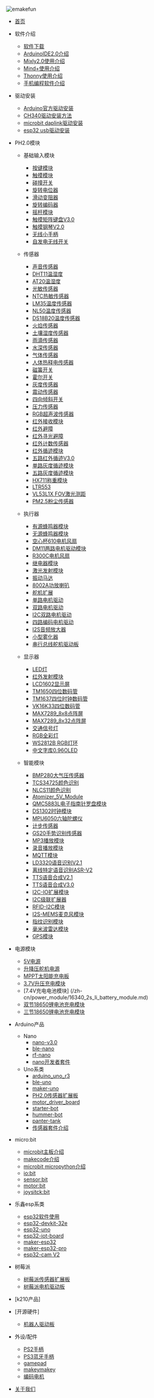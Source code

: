 <!-- docs/_sidebar.md -->
![emakefun](zh-cn/_media/favicon.jpg)

- [首页](/zh-cn/homepage.md)

- 软件介绍
  - [软件下载](/zh-cn/software/software_download.zh-CN.md)
  - [ArduinoIDE2.0介绍](/zh-cn/software/arduino_ide/arduino_ide.zh-CN.md)
  - [Mixly2.0使用介绍](/zh-cn/software/mixly/mixly.zh-CN.md)
  - [Mind+使用介绍](/zh-cn/software/mind_plus/mindplus.zh-CN.md)
  - [Thonny使用介绍](/zh-cn/software/thonny/thonny.zh-CN.md)
  - [手机编程软件介绍](/zh-cn/software/Mobile_programming/Mobile_programming.md)

- 驱动安装
  - [Arduino官方驱动安装](/zh-cn/driver/Arduino_official_driver/Arduino_official_driver.md)
  - [CH340驱动安装方法](/zh-cn/driver/ch340_driver/ch340_driver.md)
  - [microbit daplink驱动安装](/zh-cn/driver/microbit_daplink_driver/microbit_daplink_driver.md)
  - [esp32 usb驱动安装](/zh-cn/driver/esp32_driver/esp32_driver.md)

- PH2.0模块
  - 基础输入模块
    - [按键模块](zh-cn/ph2.0_sensors/base_input_module/button_module/button_module.md)
    - [触摸模块](/zh-cn/gallery.md)
    - [碰撞开关](/zh-cn/gallery.md)
    - [旋转电位器](/zh-cn/gallery.md)
    - [滑动变阻器](/zh-cn/gallery.md)
    - [旋转编码器](/zh-cn/gallery.md)
    - [摇杆模块](/zh-cn/gallery.md)
    - [触摸矩阵键盘V3.0](/zh-cn/gallery.md)
    - [触摸钢琴V2.0](/zh-cn/ph2.0_sensors/base_input_module/touch_piano/touch_piano.md)
    - [无线小手柄](/zh-cn/gallery.md)
    - [自发电无线开关](/zh-cn/gallery.md)

  - 传感器
    - [声音传感器](zh-cn/ph2.0_sensors/sensors/sound_sensor/sound_sensor.md)
    - [DHT11温湿度](/zh-cn/gallery.md)
    - [AT20温湿度](/zh-cn/gallery.md)
    - [光敏传感器](/zh-cn/ph2.0_sensors/sensors/photo_sensitive_sensor/photo_sensitive_sensor.md)
    - [NTC热敏传感器](/zh-cn/ph2.0_sensors/sensors/thermal_sensor/thermal_sensor.md)
    - [LM35温度传感器](/zh-cn/gallery.md)
    - [NL50温度传感器](/zh-cn/ph2.0_sensors/sensors/temperature_sensor_nl50/temperature_sensor_nl50.md)
    - [DS18B20温度传感器](/zh-cn/gallery.md)
    - [火焰传感器](/zh-cn/ph2.0_sensors/sensors/flame_sensor/flame_sensor.md)
    - [土壤湿度传感器](/zh-cn/ph2.0_sensors/sensors/soil_moisture_sensor.md)
    - [雨滴传感器](/zh-cn/ph2.0_sensors/sensors/water_droplets_sensor.md)
    - [水深传感器](/zh-cn/ph2.0_sensors/sensors/water_depth_sensor/water_depth_sensor.md)
    - [气体传感器](/zh-cn/ph2.0_sensors/sensors/mq_gas_sensor/mq_gas_sensor.md)
    - [人体热释电传感器](/zh-cn/ph2.0_sensors/sensors/human_body_sensor/human_body_sensor.md)
    - [磁簧开关](/zh-cn/ph2.0_sensors/sensors/magnetic-switch_sensor.md)
    - [霍尔开关](/zh-cn/ph2.0_sensors/sensors/magnetic-switch_sensor.md)
    - [灰度传感器](/zh-cn/ph2.0_sensors/sensors/grayscale_sensor/grayscale_sensor.md)
    - [震动传感器](/zh-cn/ph2.0_sensors/sensors/shock_sensor/shock_sensor.md)
    - [四向倾斜开关](/zh-cn/ph2.0_sensors/sensors/tilt_switch_sensor/tilt_switch_sensor.md)
    - [压力传感器](/zh-cn/ph2.0_sensors/sensors/pressure_sensor.md)
    - [RGB超声波传感器](/zh-cn/ph2.0_sensors/sensors/rus_04.md)
    - [红外接收模块](/zh-cn/sensors/irReceiverModel.md)
    - [红外避障](/zh-cn/ph2.0_sensors/sensors/infrared_obstacle_avoidance_module/infrared_obstacle_avoidance_module.md)
    - [红外寻光避障](/zh-cn/gallery.md)
    - [红外计数传感器](/zh-cn/gallery.md)
    - [红外循迹模块](/zh-cn/ph2.0_sensors/sensors/tracking_sensor.md)
    - [五路红外循迹V3.0](/zh-cn/gallery.md)
    - [单路灰度循迹模块](/zh-cn/gallery.md)
    - [五路灰度循迹模块](/zh-cn/gallery.md)
    - [HX711称重模块](/zh-cn/)
    - [LTR553]()
    - [VL53L1X FOV激光测距]()
    - [PM2.5粉尘传感器]()

  - 执行器
    - [有源蜂鸣器模块](/zh-cn/ph2.0_sensors/actuators/buzzerModel.md)
    - [无源蜂鸣器模块](/zh-cn/ph2.0_sensors/actuators/passiveBuzzerModel.md)
    - [空心杯610电机风扇](/zh-cn/ph2.0_sensors/actuators/motorModelV2.md)
    - [DM11两路电机驱动模块](/zh-cn/ph2.0_sensors/actuators/dm11/dm11.md)
    - [R300C电机风扇]( /zh-cn/ph2.0_sensors/actuators/highPowerMotorModule.md)
    - [继电器模块](/zh-cn/ph2.0_sensors/actuators/relayModel.md)
    - [激光发射模块](/zh-cn/ph2.0_sensors/actuators/laserEmissionModel.md)
    - [振动马达](/zh-cn/ph2.0_sensors/actuators/vibrationMotorModule.md)
    - [8002A功放喇叭](/zh-cn/ph2.0_sensors/actuators/bigSpeakerModule.md)
    - [舵机扩展](/zh-cn/ph2.0_sensors/actuators/servoModel.md)
    - [单路电机驱动](/zh-cn/ph2.0_sensors/actuators/)
    - [双路电机驱动](/zh-cn/ph2.0_sensors/actuators/highSpeedMiniMotorDriveBoardModel.md)
    - [I2C双路电机驱动](/zh-cn/ph2.0_sensors/actuators/highSpeedMiniMotorDriveBoardModel.md)
    - [四路编码电机驱动](/zh-cn/ph2.0_sensors/actuators/)
    - [I2S音频放大器](/zh-cn/gallery.md)
    - [小型雾化器](/zh-cn/ph2.0_sensors/actuators/small_atomizer/small_atomizer.md)
    - [串行总线舵机驱动板]()

  - 显示器
    - [LED灯](/zh-cn/ph2.0_sensors/displayers/LED.md)
    - [红外发射模块](/zh-cn/ph2.0_sensors/actuators/infraredEmissionModel.md)
    - [LCD1602显示屏](/zh-cn/ph2.0_sensors/displayers/LCD1602.md)
    - [TM1650四位数码管](/zh-cn/ph2.0_sensors/displayers/TM1650.md)
    - [TM1637四位时钟数码管](/zh-cn/ph2.0_sensors/displayers/TM1637.md)
    - [VK16K33四位数码管](zh-cn/ph2.0_sensors/displayers/4_digit_7_segment_v2.0/4_digit_7_segment_v2.0.md)
    - [MAX7289_8x8点阵屏](/zh-cn/ph2.0_sensors/displayers/8x8LedDisplay.md)
    - [MAX7289_8x32点阵屏](/zh-cn/ph2.0_sensors/displayers/8x32LedDisplay.md)
    - [交通信号灯](/zh-cn/ph2.0_sensors/displayers/trafficLights.md)
    - [RGB全彩灯](/zh-cn/ph2.0_sensors/displayers/RGB.md)
    - [WS2812B RGB灯环](/zh-cn/ph2.0_sensors/displayers/RGBRing.md)
    - [中文字库0.96OLED](/zh-cn/ph2.0_sensors/displayers/GT20L16S1Y_OLED.md)

  - 智能模块
    - [BMP280大气压传感器](zh-cn/ph2.0_sensors/smart_module/atmospheric_pressure_sensor/atmospheric_pressure_sensor.md)
    - [TCS34725颜色识别](zh-cn/ph2.0_sensors/smart_module/color_recognition/color_recognition.md)
    - [NLCS11颜色识别](/zh-cn/ph2.0_sensors/smart_module/color_sensor_nlcs11/color_sensor_nlcs11.md)
    - [Atomizer_5V_Module](/zh-cn/ph2.0_sensors/smart_module/Atomizer_5V_Module/Atomizer_5V_Module.md)
    - [QMC5883L电子指南针罗盘模块](zh-cn/ph2.0_sensors/smart_module/compass/compass.md)
    - [DS1302时钟模块](zh-cn/ph2.0_sensors/smart_module/ds1302/ds1302_rtc.md)
    - [MPU6050六轴陀螺仪](zh-cn/ph2.0_sensors/smart_module/mpu6050/mpu6050.md)
    - [计步传感器](/zh-cn/gallery.md)
    - [GS20手势识别传感器](/zh-cn/ph2.0_sensors/smart_module/gesture_recognizer/gesture_recognizer.md)
    - [MP3播放模块](zh-cn/ph2.0_sensors/smart_module/mp3_module/MP3.md)
    - [录音播放模块](/zh-cn/gallery.md)
    - [MQTT模块](/zh-cn/.md)
    - [LD3320语音识别V2.1](zh-cn/ph2.0_sensors/smart_module/speech_recognizer/speech_recognizer.md)
    - [离线特定语音识别ASR-V2](zh-cn/ph2.0_sensors/smart_module/asr_speech_recognition/asr_speech_recognition.md)
    - [TTS语音合成V2.1](zh-cn/ph2.0_sensors/smart_module/tts_module/text_to_speech_synthesizer.md)
    - [TTS语音合成V3.0](/zh-cn/gallery.md)
    - [I2C-IO扩展模块](/zh-cn/gallery.md)
    - [I2C级联扩展器](/zh-cn/)
    - [RFID-I2C模块](/zh-cn/ph2.0_sensors/smart_module/rfid_mfrc522/rfid_mfrc522.md)
    - [I2S-MEMS麦克风模块](/zh-cn/gallery.md)
    - [指纹识别模块]()
    - [毫米波雷达模块]()
    - [GPS模块]()

- 电源模块
  - [5V电源]()
  - [升降压舵机电源]()
  - [MPPT太阳能充电板](/zh-cn/ph2.0_sensors/smart_module/MPPT_Module/MPPT_Module.md)
  - [3.7V升压充电模块](/zh-cn//power_module/3.7v_battery_module.md)
  - [7.4V充电电池模块] (/zh-cn/power_module/16340_2s_li_battery_module.md)
  - [双节18650锂电池充电模块](/zh-cn//power_module/18650_2s_li_battery_module.md)
  - [三节18650锂电池充电模块](/zh-cn//power_module/18650_3s_li_battery_module.md)

- Arduino产品
  - Nano
    - [nano-v3.0](/general/algorithm/data-structures/stack/README.zh-CN.md)
    - [ble-nano](/general/algorithm/data-structures/queue/README.zh-CN.md)
    - [rf-nano](/general/algorithm/data-structures/queue/README.zh-CN.md)
    - [nano开发者套件]()
  - Uno系类
    - [arduino_uno_r3](/Arduino/UnoR3/README.zh-CN.md)
    - [ble-uno](/Arduino/ble-uno/README.zh-CN.md)
    - [maker-uno](/Arduino/maker-uno/README.zh-CN.md)
    - [PH2.0传感器扩展板](/Arduino/PH2.0_externtion_borad/README.zh-CN.md)
    - [motor_driver_board](/Arduino/motor_driver_board/README.zh-CN.md)
    - [starter-bot]()
    - [hummer-bot]()
    - [panter-tank]()
    - [传感器套件介绍]()

- micro:bit
  - [microbit主板介绍](https://microbit.org/zh-cn/get-started/features/overview/)
  - [makecode介绍](/zh-cn/microbit/makecode/MakeCode使用介绍.md)
  - [microbit micropython介绍](/zh-cn/micro_bit/microbit_micropython/microbit_micropython.md)
  - [io:bit](/zh-cn/micro_bit/iot_bit.md)
  - [sensor:bit](/zh-cn/micro_bit/sensorbit.md)
  - [motor:bit](/zh-cn/micro_bit/motorbit.md)
  - [joysitck:bit](/zh-cn/micro_bit/joystickbit.md)

- 乐鑫esp系类
  - [esp32软件使用](zh-cn/esp32/esp32_software_instructions/esp32_software_instructions.md)
  - [esp32-devkit-32e](zh-cn/esp32/esp32_devkit_32e/esp32_devkit_32e.md)
  - [esp32-uno](zh-cn/esp32/esp32-uno/esp32-uno.md)
  - [esp32-iot-board](zh-cn/esp32/esp32_iot_board/esp32_iot_board.md)
  - [maker-esp32](zh-cn/esp32/maker_esp32/maker_esp32.md)
  - [maker-esp32-pro](zh-cn/esp32/maker_esp32_pro/maker_esp32_pro.md)
  - [esp32-cam V2](zh-cn/esp32/ESP32_CAM/ESP32_CAM.md)
- 树莓派
  - [树莓派传感器扩展板](zh-cn/raspberrypi/raspberrypi_sensor_board/raspberrypi_sensor_board.md)
  - [树莓派电机驱动板](zh-cn/raspberrypi/raspberrypi_motordriver_board/raspberrypi_motordriver_board.md)

- [k210产品]

- [开源硬件]
  - [机器人驱动板]()

- 外设/配件
  - [PS2手柄]()
  - [PS3蓝牙手柄](zh-cn/peripheral/bluetooth_gamepad_ps3/bluetooth_gamepad_ps3.md)
  - [gamepad](/Arduino/gamepad/README.zh-CN.md)
  - [makeymakey]()
  - [编码电机](zh-cn/ph2.0_sensors\actuators/hall_encoder_sensor/hall_encoder_sensor.md)

- [关于我们](/zh-cn/about.md)
